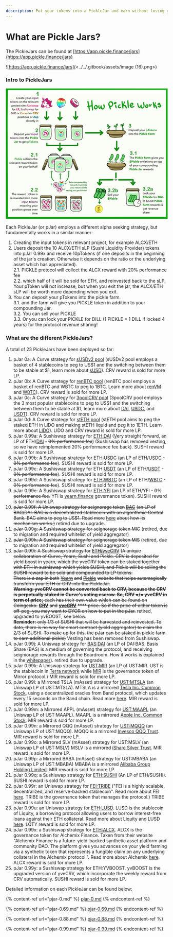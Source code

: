 ```yaml
---
description: Put your tokens into a PickleJar and earn without losing your principal.
---
```


# What are Pickle Jars?

The PickleJars can be found at [https://app.pickle.finance/jars](https://app.pickle.finance/jars)

![https://app.pickle.finance/jars](<../../.gitbook/assets/image (16).png>)

### Intro to PickleJars

![How picklejar works (Thanks Fennec)!](<../../.gitbook/assets/image (43).png>)

Each PickleJar (or pJar) employs a different alpha seeking strategy, but fundamentally works in a similar manner:

1. Creating the input tokens in relevant project, for example ALCX/ETH
2. Users deposit the 10 ALCX/ETH sLP (Sushi Liquidity Provider) tokens into pJar 0.99x and receive 10pTokens (if one deposits in the beginning of the jar's creation. Otherwise it depends on the ratio or the underlying asset which has appreciated).\
   2.1. PICKLE protocol will collect the ALCX reward with 20% performance fee\
   2.2.  which half of it will be sold for ETH, and reinvested back to the sLP. Your pToken will not increase, but when you exit the jar, the ALCX/ETH sLP will be worth more depending when you exit.
3. You can deposit your pTokens into the pickle farm.\
   3.1. and the farm will give you PICKLE token in addition to your compounding Jar.\
   3.2. You can sell your PICKLE\
   3.3. Or you can lock your PICKLE for DILL (1 PICKLE = 1 DILL if locked 4 years) for the protocol revenue sharing!

### What are the different PickleJars?

A total of 23 PickleJars have been deployed so far:

1. pJar 0a: A Curve strategy for [sUSDv2 pool](https://www.curve.fi/susdv2/deposit) (sUSDv2 pool employs a basket of 4 stablecoins to peg to US$1 and the switching between them to be stable at $1, learn more about [sUSD](https://docs.synthetix.io/litepaper)). CRV reward is sold for more LP.
2. pJar 0b: A Curve strategy for [renBTC pool](https://www.curve.fi/ren/deposit) (renBTC pool employs a basket of renBTC and WBTC to peg to 1BTC. Learn more about [renVM](https://github.com/renproject/ren/wiki#tldr) and [WBTC](https://wbtc.network/)). CRV reward is sold for more LP.
3. pJar 0c: A Curve strategy for [3poolCRV pool](https://www.curve.fi/3pool/deposit) (3poolCRV pool employs the 3 most popular stablecoins to peg to US$1 and the switching between them to be stable at $1, learn more about [DAI](https://makerdao.com/en/), [USDC](https://www.circle.com/en/usdc), and [USDT](https://tether.to/)). CRV reward is sold for more LP.
4. pJar 0d: A Curve strategy for [stETH pool](https://www.curve.fi/steth/deposit) (stETH pool aims to peg the staked ETH in LIDO and making stETH liquid and peg it to 1ETH. Learn more about [LIDO](https://www.lido.fi/)). LIDO and CRV reward is sold for more LP.
5. pJar 0.99a: A Sushiswap strategy for [ETH:DAI](https://exchange.sushiswapclassic.org/#/add/0x6b175474e89094c44da98b954eedeac495271d0f/ETH) ([V](https://exchange.sushiswapclassic.org/#/add/0x6b175474e89094c44da98b954eedeac495271d0f/ETH)ery straight forward, an LP of ETH/[DAI](https://makerdao.com/en/) - ~~0% performance fee~~) (Sushiswap has removed vesting, so we have reimplemented 20% performance fee back). SUSHI reward is sold for more LP.
6. pJar 0.99b: A Sushiswap strategy for [ETH:USDC](https://exchange.sushiswapclassic.org/#/add/0xa0b86991c6218b36c1d19d4a2e9eb0ce3606eb48/ETH) (an LP of ETH/[USDC](https://www.circle.com/en/usdc) - ~~0% performance fee~~). SUSHI reward is sold for more LP.
7. pJar 0.99c: A Sushiswap strategy for ETH:[USDT](https://exchange.sushiswapclassic.org/#/add/ETH/0xdac17f958d2ee523a2206206994597c13d831ec7) (an LP of ETH/[USDT](https://tether.to/) - ~~0% performance fee~~). SUSHI reward is sold for more LP.
8. pJar 0.99d: A Sushiswap strategy for [ETH:WBTC](https://exchange.sushiswapclassic.org/#/add/0x2260fac5e5542a773aa44fbcfedf7c193bc2c599/ETH) (an LP of ETH/[WBTC](https://wbtc.network/) - ~~0% performance fee~~). SUSHI reward is sold for more LP.
9. pJar 0.99e: A Sushiswap strategy for [ETH:YFI](https://exchange.sushiswapclassic.org/#/add/0x0bc529c00C6401aEF6D220BE8C6Ea1667F6Ad93e/ETH) (an LP of ETH/YFI - ~~0% performance fee.~~ YFI is [yearn.finance](https://yearn.finance) governance token). SUSHI reward is sold for more LP.
10. ~~pJar 0.99f: A Uniswap strategy for seignorage token~~ [~~BAC~~](https://app.uniswap.org/#/add/0x3449FC1Cd036255BA1EB19d65fF4BA2b8903A69a/0x6B175474E89094C44Da98b954EedeAC495271d0F) ~~(an LP of BAC/DAI. BAC is a decentralized stablecoin with an algorithmic Central Bank. BAC aims to peg to US$1. Read more~~ [~~here~~](https://docs.basis.cash/mechanisms/stabilization-mechanism) ~~about how its mechanism works.)~~ retired due to upgrade.
11. ~~pJar 0.99g: A Sushiswap strategy for seignorage token MIC~~ (retired, due to migration and required whitelist of yield aggregator)
12. ~~pJar 0.99h: A Sushiswap strategy for seignorage token MIS~~ (retired, due to migration and required whitelist of yield aggregator)
13. ~~pJar 0.99i: A Sushiswap strategy for~~ [~~ETH/yveCRV~~](https://sushiswap.fi/pair/0x10b47177e92ef9d5c6059055d92ddf6290848991) ~~(A unique collaboration of Curve, Yearn, Sushi and Pickle. CRV is deposited for yield boost in yearn, which the yveCRV token can be staked together with ETH in sushiswap which yields SUSHI, and Pickle will be selling the SUSHI reward to be sold and compounded to LP tokens.~~ \
    ~~There is a zap in both~~ [~~Yearn~~](https://yearn.finance/vaults) ~~and~~ [~~Pickle~~](https://app.pickle.finance/) ~~website that helps automagically transform your ETH or CRV into the PickleJar.~~\
    ~~**Warning: yveCRV cannot be converted back to CRV, because the CRV is perpetually staked in Curve's voting escrow. So, CRV =/= yveCRV in term of price;** each has their own value which can be found on Coingecko.~~ [~~**CRV**~~](https://www.coingecko.com/en/coins/curve-dao-token) ~~and~~ [~~**yveCRV**~~](https://www.coingecko.com/en/coins/vecrv-dao-yvault) ~~**** price. So if the price of either token is off-peg, you may want to DYOR on how to put in the pJar.~~ retired, upgraded to yvBOOST, see below.\
    ~~**Reminder:** only 1/3 of SUSHI that will be harvested and reinvested. To date, there is no way for smart contract (yield aggregator) to claim the 2/3 of SUSHI. To make up for this, the pJar can be staked in pickle farm to earn additional pickle)~~ Vesting has been removed from Sushiswap.
14. pJar 0.99j: A Uniswap strategy for [BAS:DAI](https://app.uniswap.org/#/add/0x106538cc16f938776c7c180186975bca23875287/0x6B175474E89094C44Da98b954EedeAC495271d0F) (an LP of DAI:BAS. Basis Share (BAS) is a medium of governing the protocol, and receiving seigniorage rewards through the Boardroom. How it works is explained in the [whitepaper](https://github.com/rmsams/stablecoins/blob/master/paper.pdf)). retired due to upgrade.
15. pJar 0.99k: A Uniswap strategy for [UST:MIR](https://app.uniswap.org/#/add/0x09a3ecafa817268f77be1283176b946c4ff2e608/0xa47c8bf37f92aBed4A126BDA807A7b7498661acD) (an LP of UST:MIR. UST is the stablecoin in [Terra network](https://terra.money/#1) while [MIR](https://docs.mirror.finance/protocol/mirror-token-mir) is the governance token of Mirror protocol.) MIR reward is sold for more LP.
16. pJar 0.99l: a Mirrored TSLA (mAsset) strategy for [UST:MTSLA](https://app.uniswap.org/#/add/0x21cA39943E91d704678F5D00b6616650F066fD63/0xa47c8bf37f92aBed4A126BDA807A7b7498661acD) (an Uniswap LP of UST:MTSLA). MTSLA is a mirrored [Tesla Inc. Common Stock](https://www.nasdaq.com/market-activity/stocks/tsla), using a decentralized oracles from Band protocol, which updates every 15 seconds on the Band chain. Read more [here](https://medium.com/mirror-protocol/mirror-protocol-partners-with-band-protocol-to-secure-issuance-of-synthetic-stocks-and-etfs-1a12181b6cdc). MIR reward is sold for more LP.
17. pJar 0.99m: a Mirrored APPL (mAsset) strategy for [UST:MAAPL](https://app.uniswap.org/#/add/0xd36932143F6eBDEDD872D5Fb0651f4B72Fd15a84/0xa47c8bf37f92aBed4A126BDA807A7b7498661acD) (an Uniswap LP of UST:MAAPL). MAAPL is a mirrored [Apple Inc. Common Stock](https://www.nasdaq.com/market-activity/stocks/aapl). MIR reward is sold for more LP.
18. pJar 0.99n: a Mirrored QQQ (mAsset) strategy for [UST:MQQQ](https://app.uniswap.org/#/add/0x13B02c8dE71680e71F0820c996E4bE43c2F57d15/0xa47c8bf37f92aBed4A126BDA807A7b7498661acD) (an Uniswap LP of UST:MQQQ). MQQQ is a mirrored [Invesco QQQ Trust](https://www.nasdaq.com/market-activity/funds-and-etfs/qqq). MIR reward is sold for more LP.
19. pJar 0.99o: a Mirrored SLV (mAsset) strategy for UST:MSLV (an Uniswap LP of UST:MSLV) MSLV is a mirrored [iShare Silver Trust](https://www.nasdaq.com/market-activity/funds-and-etfs/slv). MIR reward is sold for more LP.
20. pJar 0.99p: a Mirrored BABA (mAsset) strategy for UST:MBABA (an Uniswap LP of UST:MBABA) MBABA is a mirrored [Alibaba Group Holding Limited](https://www.nasdaq.com/market-activity/stocks/baba). MIR reward is sold for more LP.
21. pJar 0.99q: a Sushiswap strategy for [ETH:SUSHI](https://app.sushi.com/pair/0x795065dcc9f64b5614c407a6efdc400da6221fb0) (An LP of ETH/SUSHI). SUSHI reward is sold for more LP.
22. pJar 0.99r: an Uniswap strategy for [FEI:TRIBE](https://app.sushi.com/pair/0x795065dcc9f64b5614c407a6efdc400da6221fb0) ("FEI is a highly scalable, decentralized, and reserve-backed stablecoin". Read more about FEI [here](https://medium.com/fei-protocol/what-you-should-know-about-fei-3ccffd4a4bb6). TRIBE is the governance token that manages the protocol.) TRIBE reward is sold for more LP.
23. pJar 0.99u: an Uniswap strategy for [ETH:LUSD](https://app.uniswap.org/#/add/0x5f98805A4E8be255a32880FDeC7F6728C6568bA0/ETH). LUSD is the stablecoin of Liquity, a borrowing protocol allowing users to borrow interest-free loans against their ETH collateral. Read more about Liquity and LUSD [here](https://www.liquity.org/). LQTY reward is sold for more LP.
24. pJar 0.99x: a Sushiswap strategy for [ETH:ALCX](https://app.sushi.com/add/0xc02aaa39b223fe8d0a0e5c4f27ead9083c756cc2/0xdbdb4d16eda451d0503b854cf79d55697f90c8df). ALCX is the governance token for Alchemix Finance. Taken from their website "Alchemix Finance is a future-yield-backed synthetic asset platform and community DAO. The platform gives you advances on your yield farming via a synthetic token that represents a fungible claim on any underlying collateral in the Alchemix protocol.". Read more about Alchemix [here](https://alchemix-finance.gitbook.io/alchemix-finance/). ALCX reward is sold for more LP.
25. pJar 0.99y: a Sushiswap strategy for ETH:YVBOOST. yvBOOST is the upgraded version of yveCRV, which incorporate the weekly reward from CRV automatically. SUSHI reward is sold for more LP.

Detailed information on each PickleJar can be found below:

{% content-ref url="pjar-0.md" %}
[pjar-0.md](pjar-0.md)
{% endcontent-ref %}

{% content-ref url="pjar-0.69.md" %}
[pjar-0.69.md](pjar-0.69.md)
{% endcontent-ref %}

{% content-ref url="pjar-0.88.md" %}
[pjar-0.88.md](pjar-0.88.md)
{% endcontent-ref %}

{% content-ref url="pjar-0.99.md" %}
[pjar-0.99.md](pjar-0.99.md)
{% endcontent-ref %}

